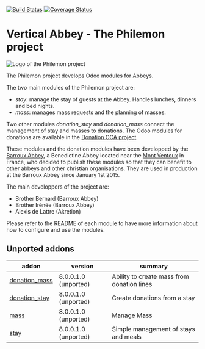 [![Build Status](https://travis-ci.org/OCA/vertical-abbey.svg?branch=9.0)](https://travis-ci.org/OCA/vertical-abbey)
[![Coverage Status](https://coveralls.io/repos/OCA/vertical-abbey/badge.png?branch=9.0)](https://coveralls.io/r/OCA/vertical-abbey?branch=9.0)

# Vertical Abbey - The Philemon project

![Logo of the Philemon project](http://people.via.ecp.fr/~alexis/philemon-logo-192.png "Philemon logo")

The Philemon project develops Odoo modules for Abbeys.

The two main modules of the Philemon project are:
* *stay*: manage the stay of guests at the Abbey. Handles lunches, dinners and bed nights.
* *mass*: manages mass requests and the planning of masses.

Two other modules *donation_stay* and *donation_mass* connect the management of stay and masses to donations. The Odoo modules for donations are available in the [Donation OCA project](https://github.com/OCA/donation).

These modules and the donation modules have been developped by the
[Barroux Abbey](http://www.barroux.org/), a Benedictine Abbey located
near the [Mont Ventoux](http://en.wikipedia.org/wiki/Mont_Ventoux) in
France, who decided to publish these modules so that they can benefit
to other abbeys and other christian organisations. They are used in
production at the Barroux Abbey since January 1st 2015.

The main developpers of the project are:
* Brother Bernard (Barroux Abbey)
* Brother Irénée (Barroux Abbey)
* Alexis de Lattre (Akretion)

Please refer to the README of each module to have more information about
how to configure and use the modules.

[//]: # (addons)

Unported addons
---------------
addon | version | summary
--- | --- | ---
[donation_mass](donation_mass/) | 8.0.0.1.0 (unported) | Ability to create mass from donation lines
[donation_stay](donation_stay/) | 8.0.0.1.0 (unported) | Create donations from a stay
[mass](mass/) | 8.0.0.1.0 (unported) | Manage Mass
[stay](stay/) | 8.0.0.1.0 (unported) | Simple management of stays and meals

[//]: # (end addons)
